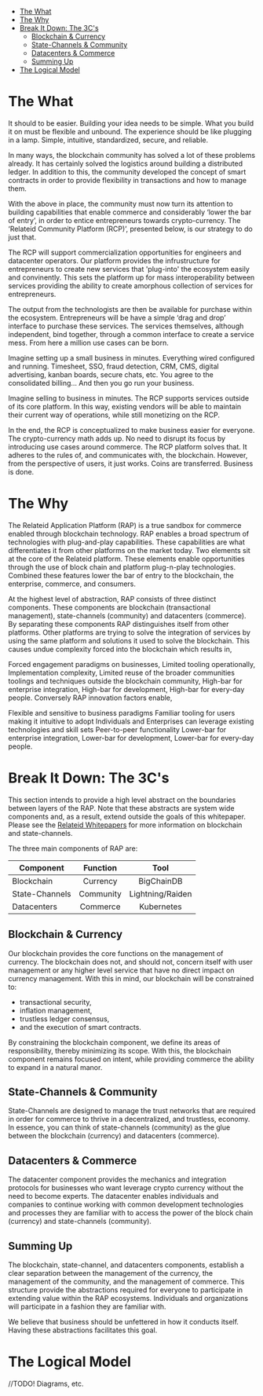    * [The What](#the-what)
   * [The Why](#the-why)
   * [Break It Down: The 3C's](#break-it-down-the-3cs)
      * [Blockchain &amp; Currency](#blockchain--currency)
      * [State-Channels &amp; Community](#state-channels--community)
      * [Datacenters &amp; Commerce](#datacenters--commerce)
      * [Summing Up](#summing-up)
   * [The Logical Model](#the-logical-model)

# The What

It should to be easier. Building your idea needs to be simple. What you build it on must be flexible and unbound. The experience should be like plugging in a lamp. Simple, intuitive, standardized, secure, and reliable.

In many ways, the blockchain community has solved a lot of these problems already. It has certainly solved the logistics around building a distributed ledger. In addition to this, the community developed the concept of smart contracts in order to provide flexibility in transactions and how to manage them.

With the above in place, the community must now turn its attention to building capabilities that enable commerce and considerably ‘lower the bar of entry’, in order to entice entrepreneurs towards crypto-currency. The ‘Relateid Community Platform (RCP)’, presented below, is our strategy to do just that.

The RCP will support commercialization opportunities for engineers and datacenter operators. Our platform provides the infrustructure for entrepreneurs to create new services that 'plug-into' the ecosystem easily and convinently. This sets the platform up for mass interoperability between services providing the ability to create amorphous collection of services for entrepreneurs.

The output from the technologists are then be available for purchase within the ecosystem. Entrepreneurs will be have a simple ‘drag and drop’ interface to purchase these services. The services themselves, although independent, bind together, through a common interface to create a service mess. From here a million use cases can be born.

Imagine setting up a small business in minutes. Everything wired configured and running. Timesheet, SSO, fraud detection, CRM, CMS, digital advertising, kanban boards, secure chats, etc. You agree to the consolidated billing… And then you go run your business.

Imagine selling to business in minutes. The RCP supports services outside of its core platform. In this way, existing vendors will be able to maintain their current way of operations, while still monetizing on the RCP.

In the end, the RCP is conceptualized to make business easier for everyone. The crypto-currency math adds up. No need to disrupt its focus by introducing use cases around commerce. The RCP platform solves that. It adheres to the rules of, and communicates with, the blockchain. However, from the perspective of users, it just works. Coins are transferred. Business is done.

# The Why

The Relateid Application Platform (RAP) is a true sandbox for commerce enabled through blockchain technology. RAP enables a broad spectrum of technologies with plug-and-play capabilities. These capabilities are what differentiates it from other platforms on the market today. Two elements sit at the core of the Relateid platform. These elements enable opportunities through the use of block chain and platform plug-n-play technologies. Combined these features lower the bar of entry to the blockchain, the enterprise, commerce, and consumers.

At the highest level of abstraction, RAP consists of three distinct components. These components are blockchain (transactional management), state-channels (community) and datacenters (commerce). By separating these components RAP distinguishes itself from other platforms. Other platforms are trying to solve the integration of services by using the same platform and solutions it used to solve the blockchain. This causes undue complexity forced into the blockchain which results in,

Forced engagement paradigms on businesses,
Limited tooling operationally,
Implementation complexity,
Limited reuse of the broader communities toolings and techniques outside the blockchain community,
High-bar for enterprise integration,
High-bar for development,
High-bar for every-day people.
Conversely RAP innovation factors enable,

Flexible and sensitive to business paradigms
Familiar tooling for users making it intuitive to adopt
Individuals and Enterprises can leverage existing technologies and skill sets
Peer-to-peer functionality
Lower-bar for enterprise integration,
Lower-bar for development,
Lower-bar for every-day people.

# Break It Down: The 3C's

This section intends to provide a high level abstract on the boundaries between layers of the RAP. Note that these abstracts are system wide components and, as a result, extend outside the goals of this whitepaper. Please see the [Relateid Whitepapers](Home) for more information on blockchain and state-channels.

The three main components of RAP are:


| Component      | Function        | Tool             |
| -------------- |:---------------:| :---------------:|
| Blockchain     | Currency        | BigChainDB       |
| State-Channels | Community       | Lightning/Raiden |
| Datacenters    | Commerce        | Kubernetes       |

## Blockchain & Currency

Our blockchain provides the core functions on the management of currency. The blockchain does not, and should not, concern itself with user management or any higher level service that have no direct impact on currency management. With this in mind, our blockchain will be constrained to: 

* transactional security,
* inflation management,
* trustless ledger consensus,
* and the execution of smart contracts. 

By constraining the blockchain component, we define its areas of responsibility, thereby minimizing its scope. With this, the blockchain component remains focused on intent, while providing commerce the ability to expand in a natural manor.

## State-Channels & Community

State-Channels are designed to manage the trust networks that are required in order for commerce to thrive in a decentralized, and trustless, economy. In essence, you can think of state-channels (community) as the glue between the blockchain (currency) and datacenters (commerce).

## Datacenters & Commerce

The datacenter component provides the mechanics and integration protocols for businesses who want leverage crypto currency without the need to become experts. The datacenter enables individuals and companies to continue working with common development technologies and processes they are familiar with to access the power of the block chain (currency) and state-channels (community). 

## Summing Up

The blockchain, state-channel, and datacenters components, establish a clear separation between the management of the currency, the management of the community, and the management of commerce. This structure provide the abstractions required for everyone to participate in extending value within the RAP ecosystems. Individuals and organizations will participate in a fashion they are familiar with. 

We believe that business should be unfettered in how it conducts itself. Having these abstractions facilitates this goal.

# The Logical Model

//TODO! Diagrams, etc.

